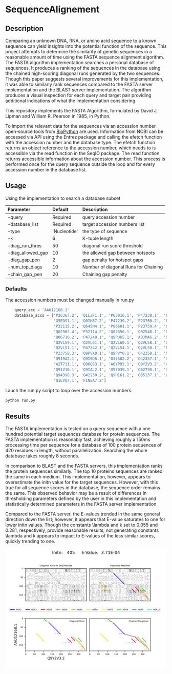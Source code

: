 # SequenceAlignement
## Description
Comparing an unknown DNA, RNA, or amino acid sequence to a known sequence can yield insights into the potential function of the sequence. This project attempts to determine the similarity of genetic sequences in a reasonable amount of time using the FASTA sequence alignment algorithm. The FASTA algorithm implementation searches a personal database of sequences. It produces a ranking of the sequences in the database using the chained high-scoring diagonal runs generated by the two sequences. Though this paper suggests several improvements for this implementation, it was able to similarly rank sequences compared to the FASTA server implementation and the BLAST server implementation. The algorithm produces a visual inspection for each query and target pair providing additional indications of what the implementation considering.

This repository implements the FASTA Algorithm, formulated by David J. Lipman and William R. Pearson in 1985, in Python.

To import the relevant data for the sequences via an accession number open-source tools from [BioPython](https://biopython.org/) are used. Information from NCBI can be accessed via API using the Entrez package and calling the efetch function with the accession number and the database type. The efetch function returns an object reference to the accession number, which needs to is accessible via the read function in the SeqIO package. The read function returns accessible information about the accession number. This process is performed once for the query sequence outside the loop and for every accession number in the database list.

## Usage
Using the implementation to search a database subset

| Parameter                 | Default       | Description   |	
| :------------------------ |:------------- | :-----------------------------------------|
|-query                     | Required      | query accession number      
|-database_list             | Required      | target accession numbers list
|-type                      | 'Nucleotide'  | the type of sequence
|-k                         | 6             | K-tuple length              
|-diag_run_thres            | 50            | diagonal run score threshold
|-diag_allowed_gap          | 10            | the allowed gap between hotspots        
|-diag_gap_pen              | 2             | gap penalty for hotspot gaps
|-num_top_diags             | 10            | Number of diagonal Runs for Chaining  
|-chain_gap_pen             | 20            | Chaining gap penalty           

### Defaults
The accession numbers must be changed manually in run.py

```python
    query_acc = 'AAU12168.1'
    database_accs = ['P26367.2', 'Q1LZF1.1', 'P63016.1', 'P47238.1', 'P55864.1', 'P26630.1', 'O73917.1', 'P47237.1',
                     'G5EDS1.1', 'Q0IH87.2', 'P47239.2', 'P23760.2', 'P24610.2', 'O43316.1', 'P09082.1', 'O88436.1',
                     'P32115.2', 'Q645N4.1', 'P06601.1', 'P23759.4', 'O18381.3', 'Q90268.2', 'O57685.2', 'O57682.2',
                     'Q02962.4', 'P32114.2', 'Q02650.1', 'Q02548.1', 'Q00288.3', 'P09083.2', 'Q9YH95.1', 'P51974.2',
                     'Q06710.2', 'P47240.1', 'Q9PUK5.1', 'A0JMA6.2', 'Q5R9M8.1', 'Q28DP6.2', 'P47236.1', 'Q2VL57.1',
                     'Q2VL59.1', 'Q2VL61.1', 'Q2VL60.1', 'Q2VL58.1', 'Q2VL62.1', 'P55771.3', 'P23757.3', 'Q2L4T2.1',
                     'Q2VL51.1', 'P47242.1', 'Q2VL54.1', 'Q2VL50.1', 'P55166.1', 'Q2VL56.1', 'P09084.4', 'P15863.4',
                     'P23758.3', 'Q9PVX0.1', 'Q9PVY0.1', 'O42358.1', 'O42356.2', 'O42201.2', 'Q06453.2', 'O42567.2',
                     'Q9I9A2.1', 'Q9I9D5.1', 'O35602.2', 'O42357.1', 'Q9JLT7.1', 'O42115.1', 'Q9W2Q1.2', 'Q96IS3.1',
                     'A2T711.1', 'Q96QS3.1', 'A6YP92.1', 'Q9Y2V3.2', 'A6NNA5.1', 'Q8BYH0.2', 'Q7YRX0.1', 'O35085.3',
                     'Q91V10.1', 'Q9IAL2.1', 'O97039.1', 'Q62798.1', 'Q9GMA3.1', 'Q9NZR4.2', 'Q90277.1', 'Q4LAL6.1',
                     'Q94398.3', 'O42250.2', 'Q9H161.2', 'O35137.1', 'Q0P031.1', 'Q26657.2', 'O95076.2', 'O70137.1',
                     'Q1LVQ7.1', 'F1NEA7.2']
```
Lauch the run.py script to loop over the accession numbers.
```python
python run.py
```
## Results

The FASTA implementation is tested on a query sequence with a one hundred potential target sequences database for protein sequences. The FASTA implementation is reasonably fast, achieving roughly a 150ms processing time per sequence for a database of 100 protein sequences of 420 residues in length, without parallelization. Searching the whole database takes roughly 8 seconds. 

 In comparison to BLAST and the FASTA servers, this implementation ranks the protein sequences similarly. The top 10 proteins sequences are ranked the same in each medium. This implementation, however, appears to overestimate the initn value for the target sequences. However, with this true for all sequence scores in the database, the sequence order remains the same. This observed behavior may be a result of differences in thresholding parameters defined by the user in this implementation and statistically determined parameters in the FASTA server implementation
 
Compared to the FASTA server, the E-values trended in the same general direction down the list; however, it appears that E-value saturates to one for lower initn values. Though the constants \lambda and k set to 0.055 and 0.281, respectively, provide reasonable results, not generating constants \lambda and k appears to impact to E-values of the less similar scores, quickly trending to one.

<img src="AAU12168.1/gap_allow_30/target_Q9Y2V3.2.png" alt="hi" class="inline"/>
